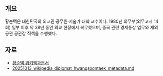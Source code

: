 ## 개요
황순택은 대한민국의 외교관·공무원·저술가·대학 교수이다. 1980년 외무부(외무고시 14회) 입부 이후 약 38년 동안 외교 현장에서 복무했으며, 중국 관련 경제통상 업무와 재외공관 공관장 직책을 수행했다.

## 자료
* [황순택 위키백과문서](https://w.wiki/FfHE)
* [20251013_wikipedia_diplomat_hwangsoontaek_metadata.md](20251013_wikipedia_diplomat_hwangsoontaek_metadata.md)
